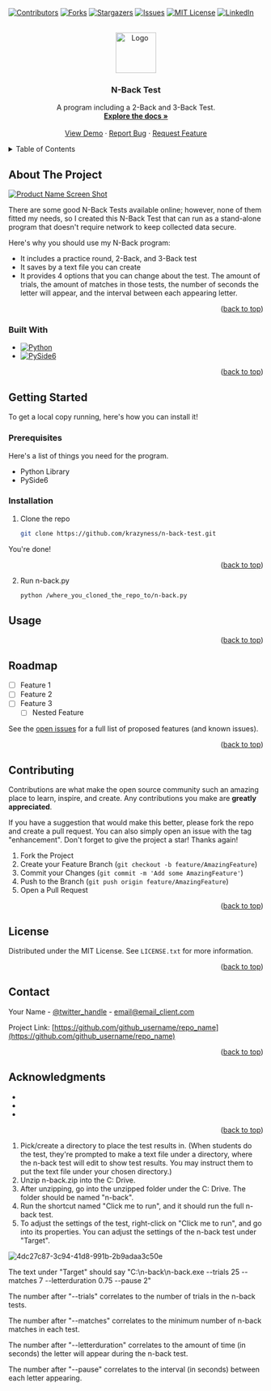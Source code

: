 <!-- Improved compatibility of back to top link: See: https://github.com/othneildrew/Best-README-Template/pull/73 -->
<a name="readme-top"></a>
<!--
*** Thanks for checking out the Best-README-Template. If you have a suggestion
*** that would make this better, please fork the repo and create a pull request
*** or simply open an issue with the tag "enhancement".
*** Don't forget to give the project a star!
*** Thanks again! Now go create something AMAZING! :D
-->



<!-- PROJECT SHIELDS -->
<!--
*** I'm using markdown "reference style" links for readability.
*** Reference links are enclosed in brackets [ ] instead of parentheses ( ).
*** See the bottom of this document for the declaration of the reference variables
*** for contributors-url, forks-url, etc. This is an optional, concise syntax you may use.
*** https://www.markdownguide.org/basic-syntax/#reference-style-links
-->
[![Contributors][contributors-shield]][contributors-url]
[![Forks][forks-shield]][forks-url]
[![Stargazers][stars-shield]][stars-url]
[![Issues][issues-shield]][issues-url]
[![MIT License][license-shield]][license-url]
[![LinkedIn][linkedin-shield]][linkedin-url]



<!-- PROJECT LOGO -->
<br />
<div align="center">
  <a href="https://github.com/krazyness/n-back-test">
    <img src="images/logo.png" alt="Logo" width="80" height="80">
  </a>

<h3 align="center">N-Back Test</h3>

  <p align="center">
    A program including a 2-Back and 3-Back Test.
    <br />
    <a href="https://github.com/krazyness/n-back-test"><strong>Explore the docs »</strong></a>
    <br />
    <br />
    <a href="https://github.com/krazyness/n-back-test">View Demo</a>
    ·
    <a href="https://github.com/krazyness/n-back-test/issues">Report Bug</a>
    ·
    <a href="https://github.com/krazyness/n-back-test/issues">Request Feature</a>
  </p>
</div>



<!-- TABLE OF CONTENTS -->
<details>
  <summary>Table of Contents</summary>
  <ol>
    <li>
      <a href="#about-the-project">About The Project</a>
      <ul>
        <li><a href="#built-with">Built With</a></li>
      </ul>
    </li>
    <li>
      <a href="#getting-started">Getting Started</a>
      <ul>
        <li><a href="#prerequisites">Prerequisites</a></li>
        <li><a href="#installation">Installation</a></li>
      </ul>
    </li>
    <li><a href="#usage">Usage</a></li>
    <li><a href="#roadmap">Roadmap</a></li>
    <li><a href="#contributing">Contributing</a></li>
    <li><a href="#license">License</a></li>
    <li><a href="#contact">Contact</a></li>
    <li><a href="#acknowledgments">Acknowledgments</a></li>
  </ol>
</details>



<!-- ABOUT THE PROJECT -->
## About The Project

[![Product Name Screen Shot][product-screenshot]](https://example.com)

There are some good N-Back Tests available online; however, none of them fitted my needs, so I created this N-Back Test that can run as a
stand-alone program that doesn't require network to keep collected data secure.

Here's why you should use my N-Back program:
* It includes a practice round, 2-Back, and 3-Back test
* It saves by a text file you can create
* It provides 4 options that you can change about the test. The amount of trials, the amount of matches in those tests, the number of seconds the
letter will appear, and the interval between each appearing letter. 

<p align="right">(<a href="#readme-top">back to top</a>)</p>



### Built With

* [![Python][Python.com]][Python-url]
* [![PySide6][PySide6.com]][PySide6-url]

<p align="right">(<a href="#readme-top">back to top</a>)</p>



<!-- GETTING STARTED -->
## Getting Started

To get a local copy running, here's how you can install it!

### Prerequisites

Here's a list of things you need for the program.
* Python Library
* PySide6

### Installation

1. Clone the repo
   ```sh
   git clone https://github.com/krazyness/n-back-test.git
   ```
You're done!

<p align="right">(<a href="#readme-top">back to top</a>)</p>

2. Run n-back.py
   ```sh
   python /where_you_cloned_the_repo_to/n-back.py
   ```

<!-- USAGE EXAMPLES -->
## Usage



<p align="right">(<a href="#readme-top">back to top</a>)</p>



<!-- ROADMAP -->
## Roadmap

- [ ] Feature 1
- [ ] Feature 2
- [ ] Feature 3
    - [ ] Nested Feature

See the [open issues](https://github.com/github_username/repo_name/issues) for a full list of proposed features (and known issues).

<p align="right">(<a href="#readme-top">back to top</a>)</p>



<!-- CONTRIBUTING -->
## Contributing

Contributions are what make the open source community such an amazing place to learn, inspire, and create. Any contributions you make are **greatly appreciated**.

If you have a suggestion that would make this better, please fork the repo and create a pull request. You can also simply open an issue with the tag "enhancement".
Don't forget to give the project a star! Thanks again!

1. Fork the Project
2. Create your Feature Branch (`git checkout -b feature/AmazingFeature`)
3. Commit your Changes (`git commit -m 'Add some AmazingFeature'`)
4. Push to the Branch (`git push origin feature/AmazingFeature`)
5. Open a Pull Request

<p align="right">(<a href="#readme-top">back to top</a>)</p>



<!-- LICENSE -->
## License

Distributed under the MIT License. See `LICENSE.txt` for more information.

<p align="right">(<a href="#readme-top">back to top</a>)</p>



<!-- CONTACT -->
## Contact

Your Name - [@twitter_handle](https://twitter.com/twitter_handle) - email@email_client.com

Project Link: [https://github.com/github_username/repo_name](https://github.com/github_username/repo_name)

<p align="right">(<a href="#readme-top">back to top</a>)</p>



<!-- ACKNOWLEDGMENTS -->
## Acknowledgments

* []()
* []()
* []()

<p align="right">(<a href="#readme-top">back to top</a>)</p>



<!-- MARKDOWN LINKS & IMAGES -->
<!-- https://www.markdownguide.org/basic-syntax/#reference-style-links -->
[contributors-shield]: https://img.shields.io/github/contributors/github_username/repo_name.svg?style=for-the-badge
[contributors-url]: https://github.com/github_username/repo_name/graphs/contributors
[forks-shield]: https://img.shields.io/github/forks/github_username/repo_name.svg?style=for-the-badge
[forks-url]: https://github.com/github_username/repo_name/network/members
[stars-shield]: https://img.shields.io/github/stars/github_username/repo_name.svg?style=for-the-badge
[stars-url]: https://github.com/github_username/repo_name/stargazers
[issues-shield]: https://img.shields.io/github/issues/github_username/repo_name.svg?style=for-the-badge
[issues-url]: https://github.com/github_username/repo_name/issues
[license-shield]: https://img.shields.io/github/license/github_username/repo_name.svg?style=for-the-badge
[license-url]: https://github.com/github_username/repo_name/blob/master/LICENSE.txt
[linkedin-shield]: https://img.shields.io/badge/-LinkedIn-black.svg?style=for-the-badge&logo=linkedin&colorB=555
[linkedin-url]: https://linkedin.com/in/linkedin_username
[product-screenshot]: images/screenshot.png
[Python.com]: https://upload.wikimedia.org/wikipedia/commons/thumb/c/c3/Python-logo-notext.svg/1869px-Python-logo-notext.svg.png
[Python-url]: https://www.python.org/
[PySide6.com]: https://pypi.org/static/images/logo-small.2a411bc6.svg
[PySide6-url]: https://pypi.org/project/PySide6/
1. Pick/create a directory to place the test results in. (When students do the test, they're prompted to make a text file under a directory, where the n-back test will edit to show test results. You may instruct them to put the text file under your chosen directory.)
2. Unzip n-back.zip into the C: Drive.
3. After unzipping, go into the unzipped folder under the C: Drive. The folder should be named "n-back".
4. Run the shortcut named "Click me to run", and it should run the full n-back test.
5. To adjust the settings of the test, right-click on "Click me to run", and go into its properties. You can adjust the settings of the n-back test under "Target".

![4dc27c87-3c94-41d8-991b-2b9adaa3c50e](https://github.com/krazyness/n-back-test/assets/138156236/f0b3989d-f91e-4422-91e7-514ff4819582)

The text under "Target" should say "C:\n-back\n-back.exe --trials 25 --matches 7 --letterduration 0.75 --pause 2"

The number after "--trials" correlates to the number of trials in the n-back tests.

The number after "--matches" correlates to the minimum number of n-back matches in each test.

The number after "--letterduration" correlates to the amount of time (in seconds) the letter will appear during the n-back test.

The number after "--pause" correlates to the interval (in seconds) between each letter appearing.
